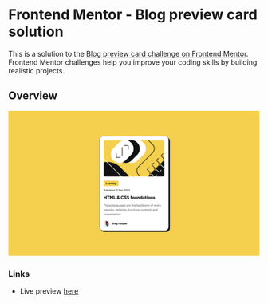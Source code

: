 # Frontend Mentor - Blog preview card solution

This is a solution to the [Blog preview card challenge on Frontend Mentor](https://www.frontendmentor.io/challenges/blog-preview-card-ckPaj01IcS). Frontend Mentor challenges help you improve your coding skills by building realistic projects.

## Overview

![](./preview.png)

### Links

- Live preview [here](https://cat-script.github.io/blog-preview-card/)
